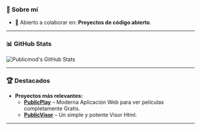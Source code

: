 ### 🚀 Sobre mí

- 💼 Abierto a colaborar en: **Proyectos de código abierto**.

---

### 📊 GitHub Stats

![Publicmod's GitHub Stats](https://github-readme-stats.vercel.app/api?username=publicmod&show_icons=true&theme=radical)

---

### 🏆 Destacados

- **Proyectos más relevantes:**  
  - [**PublicPlay**](https://github.com/publicmod/PublicPlay) – Moderna Aplicación Web para ver películas completamente Gratis.
  - [**PublicVisor**](https://github.com/publicmod/PublicView) – Un simple y potente Visor Html.

---

